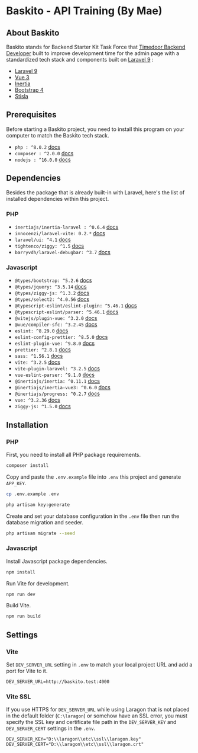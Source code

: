 # Baskito - API Training (By Mae)

## About Baskito

Baskito stands for Backend Starter Kit Task Force that [Timedoor Backend Developer](https://github.com/backend-timedoor) built to improve development time for the admin page with a standardized tech stack and components built on [Laravel 9](https://laravel.com/docs/9.x) :

- [Laravel 9](https://laravel.com/docs/9.x)
- [Vue 3](https://vuejs.org/guide/introduction.html)
- [Inertia](https://inertiajs.com)
- [Bootstrap 4](https://getbootstrap.com/docs/4.6/getting-started/introduction)
- [Stisla](https://github.com/stisla/stisla)

## Prerequisites

Before starting a Baskito project, you need to install this program on your computer to match the Baskito tech stack.

- ```php : ^8.0.2``` [docs](https://www.php.net)
- ```composer : ^2.0.0``` [docs](https://getcomposer.org/doc)
- ```nodejs : ^16.0.0``` [docs](https://nodejs.org)

## Dependencies

Besides the package that is already built-in with Laravel, here's the list of installed dependencies within this project.

### PHP

- ```inertiajs/inertia-laravel : ^0.6.4``` [docs](https://inertiajs.com)
- ```innocenzi/laravel-vite: 0.2.*``` [docs](https://laravel-vite.dev/guide/extra-topics/inertia.html)
- ```laravel/ui: ^4.1``` [docs](https://github.com/laravel/ui)
- ```tightenco/ziggy: ^1.5``` [docs](https://github.com/tighten/ziggy)
- ```barryvdh/laravel-debugbar: ^3.7``` [docs](https://github.com/barryvdh/laravel-debugbar)

### Javascript

- ```@types/bootstrap: ^5.2.6``` [docs](https://github.com/DefinitelyTyped/DefinitelyTyped)
- ```@types/jquery: ^3.5.14``` [docs](https://github.com/DefinitelyTyped/DefinitelyTyped)
- ```@types/ziggy-js: ^1.3.2``` [docs](https://github.com/DefinitelyTyped/DefinitelyTyped)
- ```@types/select2: ^4.0.56``` [docs](https://github.com/DefinitelyTyped/DefinitelyTyped)
- ```@typescript-eslint/eslint-plugin: ^5.46.1``` [docs](https://typescript-eslint.io)
- ```@typescript-eslint/parser: ^5.46.1``` [docs](https://typescript-eslint.io)
- ```@vitejs/plugin-vue: ^3.2.0``` [docs](https://github.com/vitejs/vite-plugin-vue/blob/main/packages/plugin-vue/README.md)
- ```@vue/compiler-sfc: ^3.2.45``` [docs](https://github.com/vuejs/core/tree/main/packages/compiler-sfc#readme)
- ```eslint: ^8.29.0``` [docs](https://eslint.org)
- ```eslint-config-prettier: ^8.5.0``` [docs](https://github.com/prettier/eslint-config-prettier)
- ```eslint-plugin-vue: ^9.8.0``` [docs](https://eslint.vuejs.org)
- ```prettier: ^2.8.1``` [docs](https://prettier.io)
- ```sass: ^1.56.1``` [docs](https://sass-lang.com)
- ```vite: ^3.2.5``` [docs](https://vitejs.dev)
- ```vite-plugin-laravel: ^3.2.5``` [docs](https://laravel-vite.dev)
- ```vue-eslint-parser: ^9.1.0``` [docs](https://github.com/vuejs/vue-eslint-parser)
- ```@inertiajs/inertia: ^0.11.1``` [docs](https://inertiajs.com)
- ```@inertiajs/inertia-vue3: ^0.6.0``` [docs](https://inertiajs.com)
- ```@inertiajs/progress: ^0.2.7``` [docs](https://inertiajs.com/progress-indicators#top)
- ```vue: ^3.2.36``` [docs](https://vuejs.org/guide/introduction.html)
- ```ziggy-js: ^1.5.0``` [docs](https://github.com/tighten/ziggy)

## Installation

### PHP

First, you need to install all PHP package requirements.

```bash
composer install
```

Copy and paste the `.env.example` file into `.env` this project and generate `APP_KEY`.

```bash
cp .env.example .env

php artisan key:generate
```

Create and set your database configuration in the `.env` file then run the database migration and seeder.

```bash
php artisan migrate --seed
```

### Javascript

Install Javascript package dependencies.

```bash
npm install
```

Run Vite for development.

```bash
npm run dev
```

Build Vite.

```bash
npm run build
```

## Settings

### Vite

Set `DEV_SERVER_URL` setting in `.env` to match your local project URL and add a port for Vite to it.

```.env
DEV_SERVER_URL=http://baskito.test:4000
```

### Vite SSL

If you use HTTPS for `DEV_SERVER_URL` while using Laragon that is not placed in the default folder (`C:\laragon`) or somehow have an SSL error, you must specify the SSL key and certificate file path in the `DEV_SERVER_KEY` and `DEV_SERVER_CERT` settings in the `.env`.

```.env
DEV_SERVER_KEY="D:\\laragon\\etc\\ssl\\laragon.key"
DEV_SERVER_CERT="D:\\laragon\\etc\\ssl\\laragon.crt"
```
